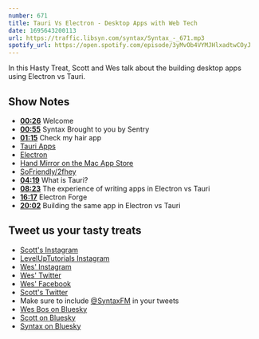 ```yaml
---
number: 671
title: Tauri Vs Electron - Desktop Apps with Web Tech
date: 1695643200113
url: https://traffic.libsyn.com/syntax/Syntax_-_671.mp3
spotify_url: https://open.spotify.com/episode/3yMvOb4VYMJHlxadtwCOyJ
---
```


In this Hasty Treat, Scott and Wes talk about the building desktop apps using Electron vs Tauri.

## Show Notes

- **[00:26](#t=00:26)** Welcome
- **[00:55](#t=00:55)** Syntax Brought to you by Sentry
- **[01:15](#t=01:15)** Check my hair app
- [Tauri Apps](https://tauri.app/)
- [Electron](https://www.electronjs.org/)
- [Hand Mirror on the Mac App Store](https://apps.apple.com/us/app/hand-mirror/id1502839586?mt=12)
- [SoFriendly/2fhey](https://github.com/SoFriendly/2fhey)
- **[04:19](#t=04:19)** What is Tauri?
- **[08:23](#t=08:23)** The experience of writing apps in Electron vs Tauri
- **[16:17](#t=16:17)** Electron Forge
- **[20:02](#t=20:02)** Building the same app in Electron vs Tauri

## Tweet us your tasty treats

- [Scott's Instagram](https://www.instagram.com/stolinski/)
- [LevelUpTutorials Instagram](https://www.instagram.com/LevelUpTutorials/)
- [Wes' Instagram](https://www.instagram.com/wesbos/)
- [Wes' Twitter](https://twitter.com/wesbos)
- [Wes' Facebook](https://www.facebook.com/wesbos.developer)
- [Scott's Twitter](https://twitter.com/stolinski)
- Make sure to include [@SyntaxFM](https://twitter.com/SyntaxFM) in your tweets
- [Wes Bos on Bluesky](https://bsky.app/profile/wesbos.com)
- [Scott on Bluesky](https://bsky.app/profile/tolin.ski)
- [Syntax on Bluesky](https://bsky.app/profile/syntax.fm)

